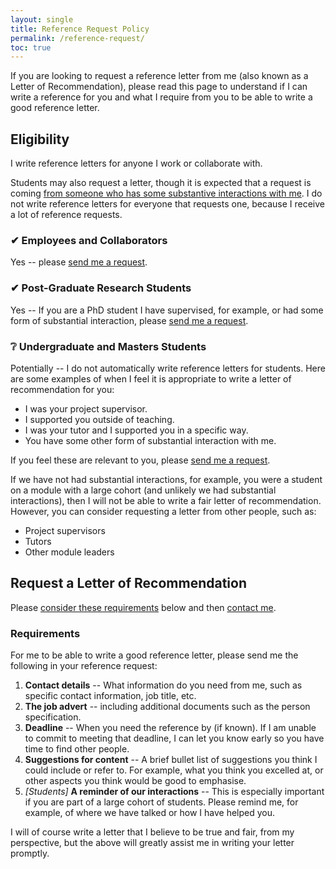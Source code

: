 ```yaml
---
layout: single
title: Reference Request Policy
permalink: /reference-request/
toc: true
---
```


If you are looking to request a reference letter from me (also known as a Letter of Recommendation), please read this page to understand if I can write a reference for you and what I require from you to be able to write a good reference letter.

## Eligibility

I write reference letters for anyone I work or collaborate with.

Students may also request a letter, though it is expected that a request is coming [from someone who has some substantive interactions with me](#-undergraduate-and-masters-students). I do not write reference letters for everyone that requests one, because I receive a lot of reference requests.

### ✔ Employees and Collaborators

Yes -- please [send me a request](#request-a-letter-of-recommendation).

### ✔ Post-Graduate Research Students

Yes -- If you are a PhD student I have supervised, for example, or had some form of substantial interaction, please [send me a request](#request-a-letter-of-recommendation).

### ❔ Undergraduate and Masters Students

Potentially -- I do not automatically write reference letters for students. Here are some examples of when I feel it is appropriate to write a letter of recommendation for you:

- I was your project supervisor.
- I supported you outside of teaching.
- I was your tutor and I supported you in a specific way.
- You have some other form of substantial interaction with me.

If you feel these are relevant to you, please [send me a request](#request-a-letter-of-recommendation).

If we have not had substantial interactions, for example, you were a student on a module with a large cohort (and unlikely we had substantial interactions), then I will not be able to write a fair letter of recommendation. However, you can consider requesting a letter from other people, such as:

- Project supervisors
- Tutors
- Other module leaders

## Request a Letter of Recommendation

Please [consider these requirements](#requirements) below and then [contact me](/profile/).

### Requirements

For me to be able to write a good reference letter, please send me the following in your reference request:

1. **Contact details** -- What information do you need from me, such as specific contact information, job title, etc.
2. **The job advert** -- including additional documents such as the person specification.
3. **Deadline** -- When you need the reference by (if known). If I am unable to commit to meeting that deadline, I can let you know early so you have time to find other people.
4. **Suggestions for content** -- A brief bullet list of suggestions you think I could include or refer to. For example, what you think you excelled at, or other aspects you think would be good to emphasise.
5. _[Students]_ **A reminder of our interactions** -- This is especially important if you are part of a large cohort of students. Please remind me, for example, of where we have talked or how I have helped you.

I will of course write a letter that I believe to be true and fair, from my perspective, but the above will greatly assist me in writing your letter promptly.
